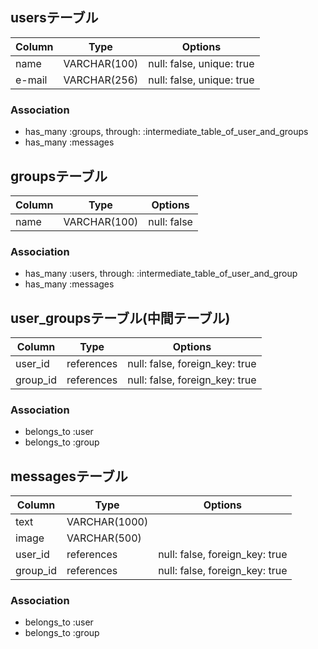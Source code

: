 ## usersテーブル

|Column|Type         |Options                  |
|------|-------------|-------------------------|
|name  |VARCHAR(100) |null: false, unique: true|
|e-mail|VARCHAR(256) |null: false, unique: true|

### Association
- has_many :groups, through: :intermediate_table_of_user_and_groups
- has_many :messages

## groupsテーブル

|Column|Type         |Options    |
|------|-------------|-----------|
|name  |VARCHAR(100) |null: false|

### Association
- has_many :users, through: :intermediate_table_of_user_and_group
- has_many :messages

## user_groupsテーブル(中間テーブル)

|Column   |Type         |Options                       |
|---------|-------------|------------------------------|
|user_id  |references   |null: false, foreign_key: true|
|group_id |references   |null: false, foreign_key: true|

### Association
- belongs_to :user
- belongs_to :group

## messagesテーブル

|Column   |Type          |Options                                     |
|---------|--------------|--------------------------------------------|
|text     |VARCHAR(1000) |                                            |
|image    |VARCHAR(500)  |                                            |
|user_id  |references    |null: false, foreign_key: true              |
|group_id |references    |null: false, foreign_key: true              |

### Association
- belongs_to :user
- belongs_to :group
